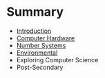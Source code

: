 # Summary

* [Introduction](README.md)
* [Computer Hardware](chapter1.md)
* [Number Systems](chapter2.md)
* [Environmental](chapter3.md)
* Exploring Computer Science
* Post-Secondary

